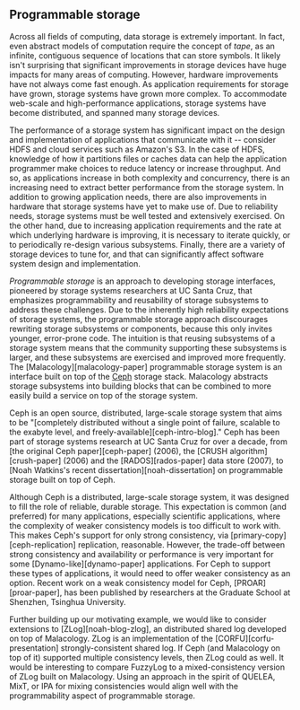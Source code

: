 ## Programmable storage

Across all fields of computing, data storage is extremely important. In fact, even abstract models
of computation require the concept of _tape_, as an infinite, contiguous sequence of locations that
can store symbols. It likely isn't surprising that significant improvements in storage devices have
huge impacts for many areas of computing. However, hardware improvements have not always come fast
enough. As application requirements for storage have grown, storage systems have grown more
complex. To accommodate web-scale and high-performance applications, storage systems have become
distributed, and spanned many storage devices.

The performance of a storage system has significant impact on the design and implementation of
applications that communicate with it -- consider HDFS and cloud services such as Amazon's S3. In
the case of HDFS, knowledge of how it partitions files or caches data can help the application
programmer make choices to reduce latency or increase throughput. And so, as applications increase
in both complexity and concurrency, there is an increasing need to extract better performance from
the storage system.  In addition to growing application needs, there are also improvements in
hardware that storage systems have yet to make use of. Due to reliability needs, storage systems
must be well tested and extensively exercised.  On the other hand, due to increasing application
requirements and the rate at which underlying hardware is improving, it is necessary to iterate
quickly, or to periodically re-design various subsystems. Finally, there are a variety of storage
devices to tune for, and that can significantly affect software system design and implementation.

_Programmable storage_ is an approach to developing storage interfaces, pioneered by storage
systems researchers at UC Santa Cruz, that emphasizes programmability and reusability of storage
subsystems to address these challenges.  Due to the inherently high reliability expectations of
storage systems, the programmable storage approach discourages rewriting storage subsystems or
components, because this only invites younger, error-prone code. The intuition is that reusing
subsystems of a storage system means that the community supporting these subsystems is larger, and
these subsystems are exercised and improved more frequently. The [Malacology][malacology-paper]
programmable storage system is an interface built on top of the [Ceph](https://ceph.com/) storage
stack.  Malacology abstracts storage subsystems into building blocks that can be combined to more
easily build a service on top of the storage system.

Ceph is an open source, distributed, large-scale storage system that aims to be "[completely
distributed without a single point of failure, scalable to the exabyte level, and
freely-available][ceph-intro-blog]." Ceph has been part of storage systems research at UC Santa
Cruz for over a decade, from [the original Ceph paper][ceph-paper] (2006), the [CRUSH
algorithm][crush-paper] (2006) and the [RADOS][rados-paper] data store (2007), to [Noah Watkins's
recent dissertation][noah-dissertation] on programmable storage built on top of Ceph.

Although Ceph is a distributed, large-scale storage system, it was designed to fill the role of
reliable, durable storage. This expectation is common (and preferred) for many applications,
especially scientific applications, where the complexity of weaker consistency models is too
difficult to work with. This makes Ceph's support for only strong consistency, via
[primary-copy][ceph-replication] replication, reasonable. However, the trade-off between strong
consistency and availability or performance is very important for some [Dynamo-like][dynamo-paper]
applications. For Ceph to support these types of applications, it would need to offer weaker
consistency as an option.  Recent work on a weak consistency model for Ceph, [PROAR][proar-paper],
has been published by researchers at the Graduate School at Shenzhen, Tsinghua University.

Further building up our motivating example, we would like to consider extensions to
[ZLog][noah-blog-zlog], an distributed shared log developed on top of Malacology. ZLog is an
implementation of the [CORFU][corfu-presentation] strongly-consistent shared log. If Ceph (and
Malacology on top of it) supported multiple consistency levels, then ZLog could as well. It would
be interesting to compare FuzzyLog to a mixed-consistency version of ZLog built on Malacology.
Using an approach in the spirit of QUELEA, MixT, or IPA for mixing consistencies would align well
with the programmability aspect of programmable storage.

